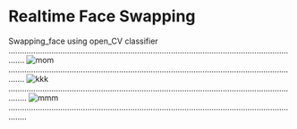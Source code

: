 # Realtime Face Swapping
Swapping_face using open_CV classifier 
 ...................................................................................................................................
 ![mom](https://user-images.githubusercontent.com/43112861/59744457-783aa580-9227-11e9-9668-7e3417eb6969.JPG)
 ...................................................................................................................................
 ![kkk](https://user-images.githubusercontent.com/43112861/59744489-8983b200-9227-11e9-9a79-4a09aae80155.JPG)
....................................................................................................................................
![mmm](https://user-images.githubusercontent.com/43112861/59744500-8e486600-9227-11e9-9ba2-cf0973903094.JPG)
....................................................................................................................................
